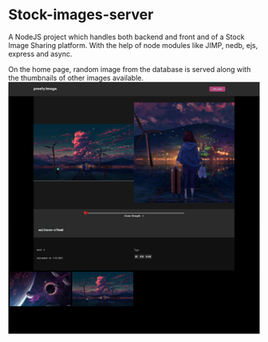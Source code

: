 # Stock-images-server
A NodeJS project which handles both backend and front and of a Stock Image Sharing platform. 
With the help of node modules like JIMP, nedb, ejs, express and async.

On the home page, random image from the database is served along with the thumbnails of other images available.
![Preview of the home page](Preview.jpg)
